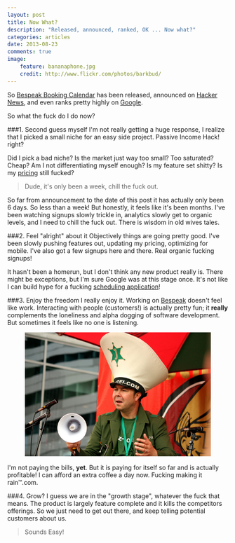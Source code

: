 ```yaml
---
layout: post
title: Now What?
description: "Released, announced, ranked, OK ... Now what?"
categories: articles
date: 2013-08-23
comments: true
image:
    feature: bananaphone.jpg
    credit: http://www.flickr.com/photos/barkbud/
---
```

So <a href="https://www.bespeak.io/">Bespeak Booking Calendar</a> has been released, announced on <a href="/articles/release-day/">Hacker News</a>, and even ranks pretty highly on <a href="https://www.google.ca/search?q=google+calendar+scheduling">Google</a>.

So what the fuck do I do now?

###1. Second guess myself
I'm not really getting a huge response, I realize that I picked a small niche for an easy side project. Passive Income Hack! right?

Did I pick a bad niche? Is the market just way too small? Too saturated? Cheap? Am I not differentiating myself enough? Is my feature set shitty? Is my <a href="/articles/saas-billing-and-pricing">pricing</a> still fucked?

> Dude, it's only been a week, chill the fuck out.

So far from announcement to the date of this post it has actually only been 6 days. So less than a week! But honestly, it feels like it's been months. I've been watching signups slowly trickle in, analytics slowly get to organic levels, and I need to chill the fuck out. There is wisdom in old wives tales.

###2. Feel "alright" about it
Objectively things are going pretty good. I've been slowly pushing features out, updating my pricing, optimizing for mobile. I've also got a few signups here and there. Real organic fucking signups!

It hasn't been a homerun, but I don't think any new product really is. There might be exceptions, but I'm sure Google was at this stage once. It's not like I can build hype for a fucking <a href="https://www.bespeak.io/online-booking-calendar">scheduling application</a>!

###3. Enjoy the freedom
I really enjoy it. Working on <a href="https://www.bespeak.io">Bespeak</a> doesn't feel like work. Interacting with people (customers!) is actually pretty fun; it **really** complements the loneliness and alpha dogging of software development. But sometimes it feels like no one is listening.

<figure class="effect6">
    <img src="/images/megaphone.jpg" alt="Anyone listening?" attribution="http://www.flickr.com/photos/rpenalozan/" />
</figure>

I'm not paying the bills, **yet**. But it is paying for itself so far and is actually profitable! I can afford an extra coffee a day now. Fucking making it rain&trade;.com.

###4. Grow?
I guess we are in the "growth stage", whatever the fuck that means. The product is largely feature complete and it kills the competitors offerings. So we just need to get out there, and keep telling potential customers about us.

> Sounds Easy!
